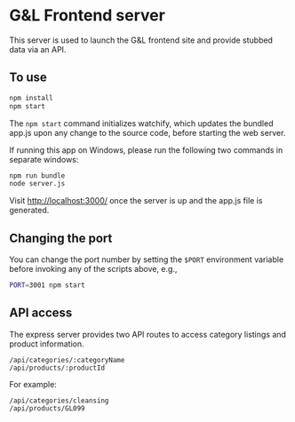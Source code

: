 # G&L Frontend server

This server is used to launch the G&L frontend site and provide stubbed data via an API.

## To use

```sh
npm install
npm start
```

The `npm start` command initializes watchify, which updates the bundled app.js upon any change to
the source code, before starting the web server. 

If running this app on Windows, please run the following two commands in separate windows:

```sh
npm run bundle
node server.js
```

Visit <http://localhost:3000/> once the server is up and the app.js file is generated.

## Changing the port

You can change the port number by setting the `$PORT` environment variable before invoking any of the scripts above, e.g.,

```sh
PORT=3001 npm start
```

## API access

The express server provides two API routes to access category listings and product information.

```
/api/categories/:categoryName
/api/products/:productId
```

For example:

```
/api/categories/cleansing
/api/products/GL099
```

